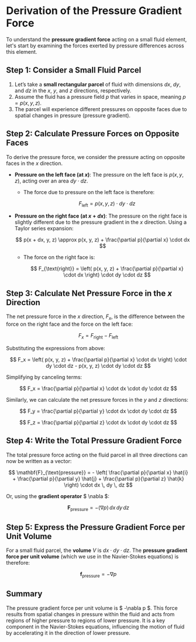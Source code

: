 # Derivation of the Pressure Gradient Force

To understand the **pressure gradient force** acting on a small fluid element, let's start by examining the forces exerted by pressure differences across this element.

## Step 1: Consider a Small Fluid Parcel

1. Let’s take a **small rectangular parcel** of fluid with dimensions $dx$, $dy$, and $dz$ in the $x$, $y$, and $z$ directions, respectively.
2. Assume the fluid has a pressure field $p$ that varies in space, meaning $p = p(x, y, z)$.
3. The parcel will experience different pressures on opposite faces due to spatial changes in pressure (pressure gradient).

## Step 2: Calculate Pressure Forces on Opposite Faces

To derive the pressure force, we consider the pressure acting on opposite faces in the $x$ direction.

- **Pressure on the left face (at $x$)**: The pressure on the left face is $p(x, y, z)$, acting over an area $dy \cdot dz$.
    - The force due to pressure on the left face is therefore:
    
      $$
      F_{\text{left}} = p(x, y, z) \cdot dy \cdot dz
      $$
  
- **Pressure on the right face (at $x + dx$)**: The pressure on the right face is slightly different due to the pressure gradient in the $x$ direction. Using a Taylor series expansion:

    $$
    p(x + dx, y, z) \approx p(x, y, z) + \frac{\partial p}{\partial x} \cdot dx
    $$

    - The force on the right face is:
    
      $$
      F_{\text{right}} = \left( p(x, y, z) + \frac{\partial p}{\partial x} \cdot dx \right) \cdot dy \cdot dz
      $$

## Step 3: Calculate Net Pressure Force in the $x$ Direction

The net pressure force in the $x$ direction, $F_x$, is the difference between the force on the right face and the force on the left face:

$$
F_x = F_{\text{right}} - F_{\text{left}}
$$

Substituting the expressions from above:

$$
F_x = \left( p(x, y, z) + \frac{\partial p}{\partial x} \cdot dx \right) \cdot dy \cdot dz - p(x, y, z) \cdot dy \cdot dz
$$

Simplifying by canceling terms:

$$
F_x = \frac{\partial p}{\partial x} \cdot dx \cdot dy \cdot dz
$$

Similarly, we can calculate the net pressure forces in the $y$ and $z$ directions:

$$
F_y = \frac{\partial p}{\partial y} \cdot dx \cdot dy \cdot dz
$$

$$
F_z = \frac{\partial p}{\partial z} \cdot dx \cdot dy \cdot dz
$$

## Step 4: Write the Total Pressure Gradient Force

The total pressure force acting on the fluid parcel in all three directions can now be written as a vector:

$$
\mathbf{F}_{\text{pressure}} = - \left( \frac{\partial p}{\partial x} \hat{i} + \frac{\partial p}{\partial y} \hat{j} + \frac{\partial p}{\partial z} \hat{k} \right) \cdot dx \, dy \, dz
$$

Or, using the **gradient operator** $ \nabla $:

$$
\mathbf{F}_{\text{pressure}} = - (\nabla p) \, dx \, dy \, dz
$$

## Step 5: Express the Pressure Gradient Force per Unit Volume

For a small fluid parcel, the **volume** $V$ is $dx \cdot dy \cdot dz$. The **pressure gradient force per unit volume** (which we use in the Navier-Stokes equations) is therefore:

$$
\mathbf{f}_{\text{pressure}} = -\nabla p
$$

## Summary

The pressure gradient force per unit volume is $ -\nabla p $. This force results from spatial changes in pressure within the fluid and acts from regions of higher pressure to regions of lower pressure. It is a key component in the Navier-Stokes equations, influencing the motion of fluid by accelerating it in the direction of lower pressure.
